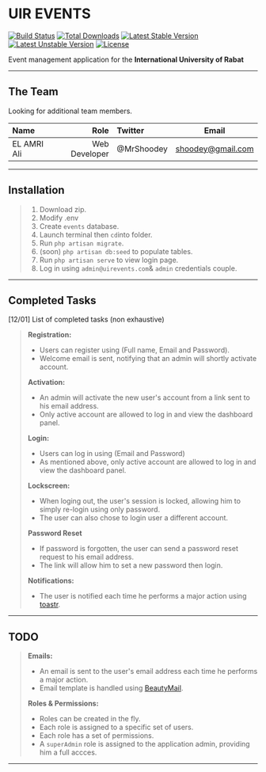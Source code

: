 UIR **EVENTS**
===================

[![Build Status](https://travis-ci.org/laravel/framework.svg)](https://travis-ci.org/laravel/framework)
[![Total Downloads](https://poser.pugx.org/laravel/framework/d/total.svg)](https://packagist.org/packages/laravel/framework)
[![Latest Stable Version](https://poser.pugx.org/laravel/framework/v/stable.svg)](https://packagist.org/packages/laravel/framework)
[![Latest Unstable Version](https://poser.pugx.org/laravel/framework/v/unstable.svg)](https://packagist.org/packages/laravel/framework)
[![License](https://poser.pugx.org/laravel/framework/license.svg)](https://packagist.org/packages/laravel/framework)


Event management application for the **International University of Rabat**

---------------

The Team
-----------

Looking for additional team members.

| Name     | Role  | Twitter| Email |
| :------- | ----: | :----  | :---: |
| EL AMRI Ali | Web Developer | @MrShoodey | shoodey@gmail.com |


-------------------

Installation
-------------

> 1.  Download zip.
> 2.  Modify .env
> 3.  Create  `events` database.
> 4.  Launch terminal then `cd`into folder.
> 5.  Run `php artisan migrate`.
> 6.  (soon) `php artisan db:seed` to populate tables.
> 7.  Run `php artisan serve` to view login page.
> 8.  Log in using `admin@uirevents.com`& `admin` credentials couple.

----------------------------

Completed Tasks
--------------------

[12/01] List of completed tasks (non exhaustive)

> **Registration:**
> 
> * Users can register using (Full name, Email and Password).
> * Welcome email is sent, notifying that an admin will shortly activate account.
> 
> **Activation:**
> 
> * An admin will activate the new user's account from a link sent to his email address.
> * Only active account are allowed to log in and view the dashboard panel.
> 
> **Login:**
> 
> * Users can log in using (Email and Password)
> * As mentioned above, only active account are allowed to log in and view the dashboard panel.
>
> **Lockscreen:**
> 
> * When loging out, the user's session is locked, allowing him to simply re-login using only password.
> * The user can also chose to login user a different account.
>
> **Password Reset**
>
> * If password is forgotten, the user can send a password reset request to his email address.
> * The link will allow him to set a new password then login.
> 
> **Notifications:**
> 
> * The user is notified each time he performs a major action using [toastr](https://github.com/CodeSeven/toastr).
> 

----------

TODO
-------

> **Emails:**
>
> * An email is sent to the user's email address each time he performs a major action.
> * Email template is handled using [BeautyMail](https://github.com/Snowfire/Beautymail).
>
> **Roles & Permissions:**
> 
> * Roles can be created in the fly.
> * Each role is assigned to a specific set of users.
> * Each role has a set of permissions.
> * A `superAdmin` role is assigned to the application admin, providing him a full accces.
> 

-----------